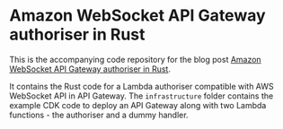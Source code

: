# Amazon WebSocket API Gateway authoriser in Rust

This is the accompanying code repository for the blog post
[Amazon WebSocket API Gateway authoriser in Rust](https://monadera.com/blog/ws-gateway-authoriser/).

It contains the Rust code for a Lambda authoriser compatible
with AWS WebSocket API in API Gateway. The `infrastructure`
folder contains the example CDK code to deploy an API Gateway
along with two Lambda functions - the authoriser and a dummy handler.
